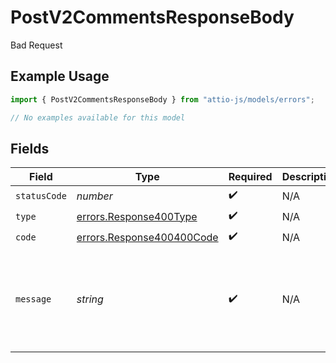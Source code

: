 # PostV2CommentsResponseBody

Bad Request

## Example Usage

```typescript
import { PostV2CommentsResponseBody } from "attio-js/models/errors";

// No examples available for this model
```

## Fields

| Field                                                                  | Type                                                                   | Required                                                               | Description                                                            | Example                                                                |
| ---------------------------------------------------------------------- | ---------------------------------------------------------------------- | ---------------------------------------------------------------------- | ---------------------------------------------------------------------- | ---------------------------------------------------------------------- |
| `statusCode`                                                           | *number*                                                               | :heavy_check_mark:                                                     | N/A                                                                    |                                                                        |
| `type`                                                                 | [errors.Response400Type](../../models/errors/response400type.md)       | :heavy_check_mark:                                                     | N/A                                                                    |                                                                        |
| `code`                                                                 | [errors.Response400400Code](../../models/errors/response400400code.md) | :heavy_check_mark:                                                     | N/A                                                                    |                                                                        |
| `message`                                                              | *string*                                                               | :heavy_check_mark:                                                     | N/A                                                                    | The referenced Thread could not be found, it might have been deleted.  |
